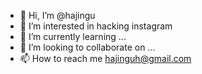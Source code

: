 - 👋 Hi, I’m @hajingu
- 👀 I’m interested in hacking instagram
- 🌱 I’m currently learning ...
- 💞️ I’m looking to collaborate on ...
- 📫 How to reach me hajinguh@gmail.com

<!---
hajingu/hajingu is a ✨ special ✨ repository because its `README.md` (this file) appears on your GitHub profile.
You can click the Preview link to take a look at your changes.
--->
